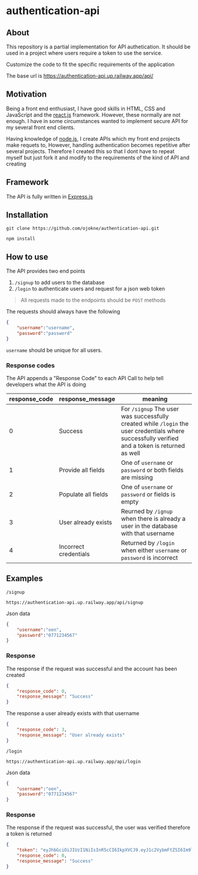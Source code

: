 # authentication-api

## About

This repository is a partial implementation for API authetication. It should be used in a project where users require a token to use the service. 

Customize the code to fit the specific requirements of the application

The base url is https://authentication-api.up.railway.app/api/

## Motivation

Being a front end enthusiast, I have good skills in HTML, CSS and JavaScript and the [react.js](https://reactjs.org/) framework.
However, these normally are not enough. I have in some circumstances wanted to implement secure API for my several front end clients.

Having knowledge of [node.js](https://nodejs.org/en/), I create APIs which my front end projects make requets to, However, handling authentication becomes repetitive after several projects. Therefore I created this so that I dont have to repeat myself but just fork it and modify to the requirements of the kind of API and creating

## Framework

The API is fully written in [Express.js](https://expressjs.com/)

## Installation

```
git clone https://github.com/ojokne/authentication-api.git
```

```
npm install
```

## How to use

The API provides two end points

1. `/signup` to add users to the database
2. `/login` to authenticate users and request for a json web token

> All requests made to the endpoints should be `POST` methods

The requests should always have the following

```json
{
    "username":"username",
    "password":"password"
}
```

`username` should be unique for all users.

### Response codes

The API appends a "Response Code" to each API Call to help tell developers what the API is doing

| response_code | response_message | meaning |
| ------------- | ---------------- | ------- |
| 0             | Success          | For `/signup` The user was successfully created  while `/login` the user credentials where successfully verified and a token is returned as well |
| 1             | Provide all fields | One of `username` or `password` or both fields are missing |
| 2             | Populate all fields | One of `username` or `password` or  fields is empty|
| 3             | User already exists | Reurned by `/ignup` when there is already a user in the database with that username |
| 4             | Incorrect credentials | Returned by `/login` when either `username` or `password` is incorrect |


## Examples

 `/signup`

```
https://authentication-api.up.railway.app/api/signup
```

 Json data
 
```json
{
    "username":"oen",
    "password":"0771234567"
}
```

### Response

The response if the request was successful and the account has been created

```json
{
    "response_code": 0,
    "response_message": "Success"
}
```

The response a user already exists with that username

```json
{
    "response_code": 3,
    "response_message": "User already exists"
}
```

 `/login`
 
```
https://authentication-api.up.railway.app/api/login
```

Json data

```json
{
    "username":"oen",
    "password":"0771234567"
}
```

### Response

The response if the request was successful, the user was verified therefore a token is returned

```json
{
    "token": "eyJhbGciOiJIUzI1NiIsInR5cCI6IkpXVCJ9.eyJ1c2VybmFtZSI6Im9lbiIsInBhc3N3b3JkIjoiMDc3MTIzNDU2NyIsImlhdCI6MTY3MTc5MDIyNX0.01LMkW9pzyn5kMngL98HsqCiE4zKPzL5th4SrPAHRCs",
    "response_code": 0,
    "response_message": "Success"
}
```
